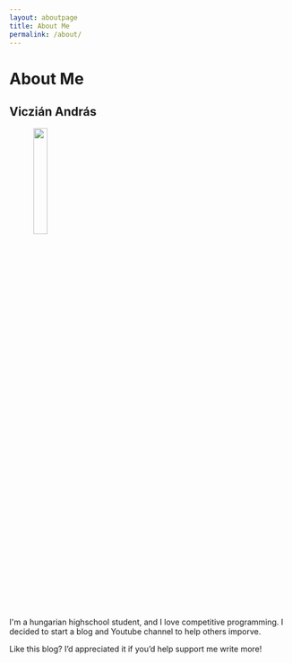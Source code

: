 ```yaml
---
layout: aboutpage
title: About Me
permalink: /about/
---
```


# About Me

## Viczián András

<img src="/blog/picture_of_me.jpg" width="22%" height="22%" style="border-radius:10px;text-align:center"/>

I'm a hungarian highschool student, and I love competitive programming. I decided to start a blog and Youtube channel to help others imporve.

Like this blog? I’d appreciated it if you’d help support me write more!
